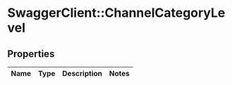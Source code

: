 # SwaggerClient::ChannelCategoryLevel

## Properties
Name | Type | Description | Notes
------------ | ------------- | ------------- | -------------


